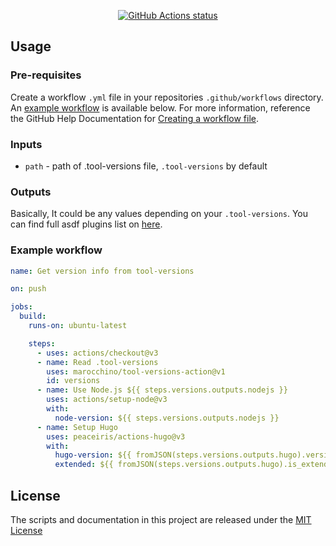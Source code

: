 <p align="center">
  <a href="https://github.com/marocchino/tool-versions-action"><img alt="GitHub Actions status" src="https://github.com/marocchino/tool-versions-action/workflows/test-local/badge.svg"></a>
</p>

## Usage

### Pre-requisites

Create a workflow `.yml` file in your repositories `.github/workflows` directory. An [example workflow](#example-workflow) is available below. For more information, reference the GitHub Help Documentation for [Creating a workflow file](https://help.github.com/en/articles/configuring-a-workflow#creating-a-workflow-file).

### Inputs

- `path` - path of .tool-versions file, `.tool-versions` by default

### Outputs

Basically, It could be any values depending on your `.tool-versions`.
You can find full asdf plugins list on [here](https://github.com/asdf-vm/asdf-plugins).

### Example workflow

```yaml
name: Get version info from tool-versions

on: push

jobs:
  build:
    runs-on: ubuntu-latest

    steps:
      - uses: actions/checkout@v3
      - name: Read .tool-versions
        uses: marocchino/tool-versions-action@v1
        id: versions
      - name: Use Node.js ${{ steps.versions.outputs.nodejs }}
        uses: actions/setup-node@v3
        with:
          node-version: ${{ steps.versions.outputs.nodejs }}
      - name: Setup Hugo
        uses: peaceiris/actions-hugo@v3
        with:
          hugo-version: ${{ fromJSON(steps.versions.outputs.hugo).version }}
          extended: ${{ fromJSON(steps.versions.outputs.hugo).is_extended }}
```

## License

The scripts and documentation in this project are released under the [MIT License](LICENSE)
